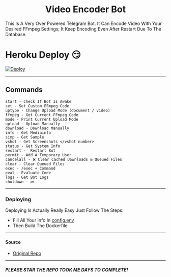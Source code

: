 <h1 align="center">
  <b>Video Encoder Bot</b>
</h1>

This Is A Very Over Powered Telegram Bot.
It Can Encode Video With Your Desired FFmpeg Settings; It Keep Encoding Even After Restart Due To The Database.

# Heroku Deploy 😏
[![Deploy](https://www.herokucdn.com/deploy/button.svg)](https://heroku.com/deploy) 

---
## Commands
```
start - Check If Bot Is Awake
set - Set Custom FFmpeg Code
uptype - Change Upload Mode (document / video)
ffmpeg - Get Current FFmpeg Code
mode - Print Current Upload Mode
upload - Upload Manually
download - Download Manually
info - Get Mediainfo
simp - Get Sample
vshot - Get Screenshots </vshot number>
status - Get System Info
restart -  Restart Bot
permit - Add A Temporary User
cancelall - ❌ Clear Cached Downloads & Queued Files
clear - Clear Queued Files
exec - /exec + Command
eval - Evaluate Code
logs - Get Bot Logs
shutdown - 💤
```
---
### Deploying
Deploying Is Actually Really Easy Just Follow The Steps:
- Fill All Your Info In [config.env](./config.env)
- Then Build The Dockerfile
---
#### Source
- [Original Repo](https://gitlab.com/Nirusaki/video-encoder)
---
##### PLEASE STAR THE REPO TOOK ME DAYS TO COMPLETE!
